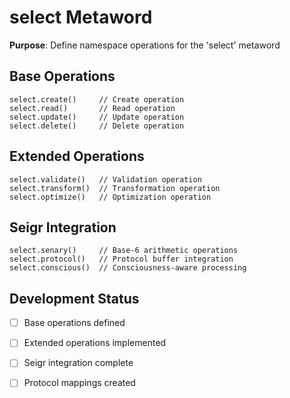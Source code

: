 # select Metaword

**Purpose**: Define namespace operations for the 'select' metaword

## Base Operations

```hyphos
select.create()     // Create operation
select.read()       // Read operation  
select.update()     // Update operation
select.delete()     // Delete operation
```

## Extended Operations

```hyphos
select.validate()   // Validation operation
select.transform()  // Transformation operation
select.optimize()   // Optimization operation
```

## Seigr Integration

```hyphos
select.senary()     // Base-6 arithmetic operations
select.protocol()   // Protocol buffer integration
select.conscious()  // Consciousness-aware processing
```

## Development Status

- [ ] Base operations defined
- [ ] Extended operations implemented  
- [ ] Seigr integration complete
- [ ] Protocol mappings created

